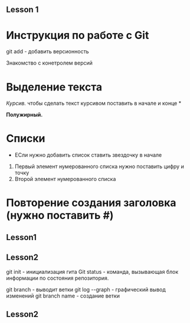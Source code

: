 ## Lesson 1

# Инструкция по работе с Git
git add - добавить версионность

Знакомство с конетролем версий

# Выделение текста
*Курсив.* чтобы сделать текст курсивом поставить в начале и конце *

**Полужирный.** 

# Списки
* ЕСли нужно добавить список ставить звездочку в начале

1. Первый элемент нумерованного списка нужно поставить цифру и точку
2. Второй элемент нумерованного списка

# Повторение создания заголовка (нужно поставить #)
## Lesson1

## Lesson2

git init - инициализация гита
Git status - команда, вызывающая блок информации по состояния репозитория.

git branch - выводит ветки
git log --graph - графический вывод изменений
git branch name - создание ветки
## Lesson2
